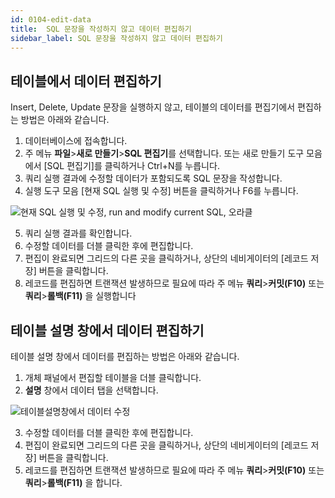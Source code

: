 ```yaml
---
id: 0104-edit-data
title:  SQL 문장을 작성하지 않고 데이터 편집하기
sidebar_label: SQL 문장을 작성하지 않고 데이터 편집하기
---
```


## 테이블에서 데이터 편집하기

Insert, Delete, Update 문장을 실행하지 않고, 테이블의 데이터를 편집기에서 편집하는 방법은 아래와 같습니다.

1. 데이터베이스에 접속합니다.
2. 주 메뉴 **파일**>**새로 만들기**>**SQL 편집기**를 선택합니다. 또는 새로 만들기 도구 모음에서 [SQL 편집기]를 클릭하거나 Ctrl+N를 누릅니다.
3. 쿼리 실행 결과에 수정할 데이터가 포함되도록 SQL 문장을 작성합니다.
4. 실행 도구 모음 [현재 SQL 실행 및 수정] 버튼을 클릭하거나 F6를 누릅니다.

![현재 SQL 실행 및 수정, run and modify current SQL, 오라클](https://s3.ap-northeast-2.amazonaws.com/sqlgate-resource/captures/edit-data/run-and-modify-current-SQL-ko.png)

5. 쿼리 실행 결과를 확인합니다.
6. 수정할 데이터를 더블 클릭한 후에 편집합니다.
7. 편집이 완료되면 그리드의 다른 곳을 클릭하거나, 상단의 네비게이터의 [레코드 저장] 버튼을 클릭합니다.
8. 레코드를 편집하면 트랜잭션 발생하므로 필요에 따라 주 메뉴 **쿼리**>**커밋(F10)** 또는 **쿼리**>**롤백(F11)** 을 실행합니다


## 테이블 설명 창에서 데이터 편집하기

테이블 설명 창에서 데이터를 편집하는 방법은 아래와 같습니다.

1. 개체 패널에서 편집할 테이블을 더블 클릭합니다.
2. **설명** 창에서 데이터 탭을 선택합니다.

![테이블설명창에서 데이터 수정](https://s3.ap-northeast-2.amazonaws.com/sqlgate-resource/captures/edit-data/edit-data-on-table-detail-window-ko.png)

3. 수정할 데이터를 더블 클릭한 후에 편집합니다.
4. 편집이 완료되면 그리드의 다른 곳을 클릭하거나, 상단의 네비게이터의 [레코드 저장] 버튼을 클릭합니다.
5. 레코드를 편집하면 트랜잭션 발생하므로 필요에 따라 주 메뉴 **쿼리**>**커밋(F10)** 또는 **쿼리**>**롤백(F11)** 을 합니다.